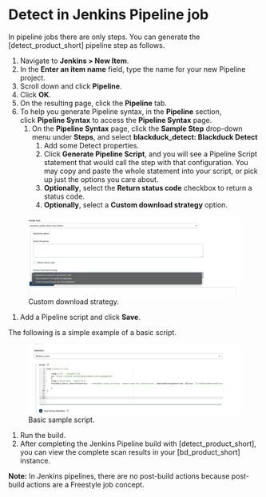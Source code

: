 # Detect in Jenkins Pipeline job
In pipeline jobs there are only steps. You can generate the [detect_product_short] pipeline step as follows.

1. Navigate to **Jenkins > New Item**.
1. In the **Enter an item name** field, type the name for your new Pipeline project.
1. Scroll down and click **Pipeline**.
1. Click **OK**.
1. On the resulting page, click the **Pipeline** tab.
1. To help you generate Pipeline syntax, in the **Pipeline** section, click **Pipeline Syntax** to access the **Pipeline Syntax** page.
   1. On the **Pipeline Syntax** page, click the **Sample Step** drop-down menu under **Steps**, and select **blackduck\_detect: Blackduck Detect**
      1. Add some Detect properties.
      1. Click **Generate Pipeline Script**, and you will see a Pipeline Script statement that would call the step with that configuration. You may copy and paste the whole statement into your script, or pick up just the options you care about.
      1. **Optionally**, select the **Return status code** checkbox to return a status code.
      1. **Optionally**, select a **Custom download strategy** option.

<figure>
    <img src="../jenkinsplugin/images/Pipeline1.png"
         alt="Custom download strategy">
    <figcaption>Custom download strategy.</figcaption>
</figure>

1. Add a Pipeline script and click **Save**.

The following is a simple example of a basic script.

<figure>
    <img src="../jenkinsplugin/images/Pipeline2.png"
         alt="Sample script">
    <figcaption>Basic sample script.</figcaption>
</figure>

1. Run the build.
1. After completing the Jenkins Pipeline build with [detect_product_short], you can view the complete scan results in your [bd_product_short] instance.

**Note:** In Jenkins pipelines, there are no post-build actions because post-build actions are a Freestyle job concept. 

